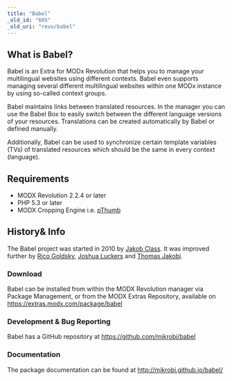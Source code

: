 ```yaml
---
title: "Babel"
_old_id: "605"
_old_uri: "revo/babel"
---
```


## What is Babel?

Babel is an Extra for MODx Revolution that helps you to manage your multilingual websites using different contexts. Babel even supports managing several different multilingual websites within one MODx instance by using so-called context groups.

Babel maintains links between translated resources. In the manager you can use the Babel Box to easily switch between the different language versions of your resources. Translations can be created automatically by Babel or defined manually.

Additionally, Babel can be used to synchronize certain template variables (TVs) of translated resources which should be the same in every context (language).

## Requirements

- MODX Revolution 2.2.4 or later
- PHP 5.3 or later
- MODX Cropping Engine i.e. [pThumb](https://modx.com/extras/package/pthumb)

## History& Info

The Babel project was started in 2010 by [Jakob Class](https://github.com/mikrobi). It was improved further by [Rico Goldsky](https://github.com/goldsky), [Joshua Luckers](https://github.com/JoshuaLuckers) and [Thomas Jakobi](https://github.com/Jako).

### Download

Babel can be installed from within the MODX Revolution manager via Package Management, or from the MODX Extras Repository, available on <https://extras.modx.com/package/babel>

### Development & Bug Reporting

Babel has a GitHub repository at <https://github.com/mikrobi/babel>

### Documentation

The package documentation can be found at <http://mikrobi.github.io/babel/>

